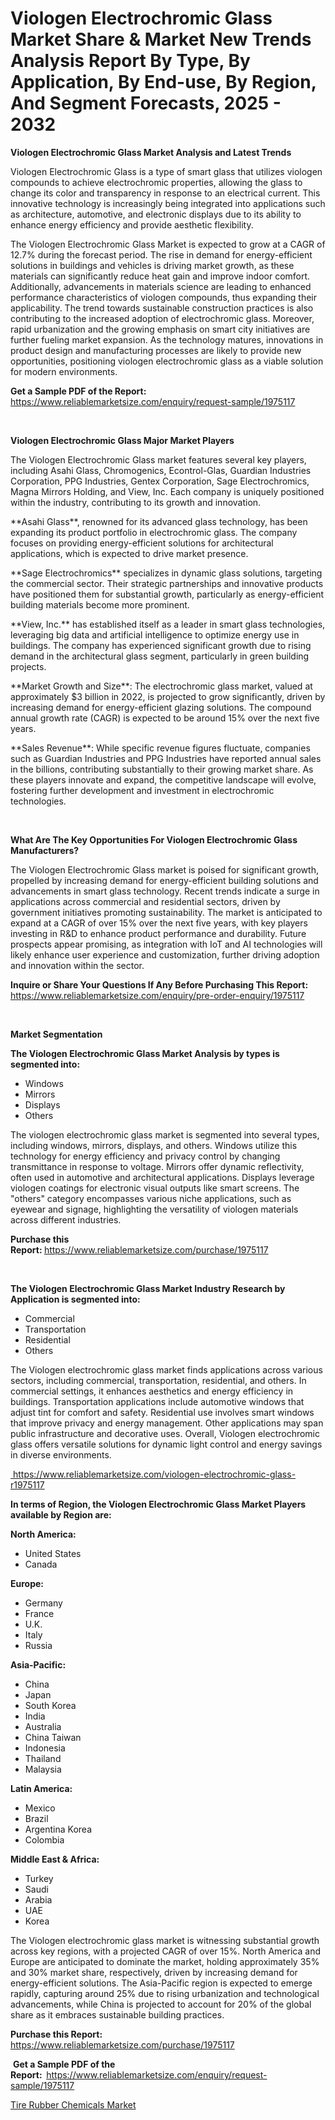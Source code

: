 <p><h1>Viologen Electrochromic Glass Market Share & Market New Trends Analysis Report By Type, By Application, By End-use, By Region, And Segment Forecasts, 2025 - 2032</h1></p><p><strong>Viologen Electrochromic Glass Market Analysis and Latest Trends</strong></p>
<p><p>Viologen Electrochromic Glass is a type of smart glass that utilizes viologen compounds to achieve electrochromic properties, allowing the glass to change its color and transparency in response to an electrical current. This innovative technology is increasingly being integrated into applications such as architecture, automotive, and electronic displays due to its ability to enhance energy efficiency and provide aesthetic flexibility.</p><p>The Viologen Electrochromic Glass Market is expected to grow at a CAGR of 12.7% during the forecast period. The rise in demand for energy-efficient solutions in buildings and vehicles is driving market growth, as these materials can significantly reduce heat gain and improve indoor comfort. Additionally, advancements in materials science are leading to enhanced performance characteristics of viologen compounds, thus expanding their applicability. The trend towards sustainable construction practices is also contributing to the increased adoption of electrochromic glass. Moreover, rapid urbanization and the growing emphasis on smart city initiatives are further fueling market expansion. As the technology matures, innovations in product design and manufacturing processes are likely to provide new opportunities, positioning viologen electrochromic glass as a viable solution for modern environments.</p></p>
<p><strong>Get a Sample PDF of the Report:&nbsp;</strong> <a href="https://www.reliablemarketsize.com/enquiry/request-sample/1975117?utm_campaign=1766&utm_medium=2&utm_source=Github&utm_content=ia&utm_term=04022025&utm_id=viologen-electrochromic-glass">https://www.reliablemarketsize.com/enquiry/request-sample/1975117</a></p>
<p>&nbsp;</p>
<p><strong>Viologen Electrochromic Glass Major Market Players</strong></p>
<p><p>The Viologen Electrochromic Glass market features several key players, including Asahi Glass, Chromogenics, Econtrol-Glas, Guardian Industries Corporation, PPG Industries, Gentex Corporation, Sage Electrochromics, Magna Mirrors Holding, and View, Inc. Each company is uniquely positioned within the industry, contributing to its growth and innovation.</p><p>**Asahi Glass**, renowned for its advanced glass technology, has been expanding its product portfolio in electrochromic glass. The company focuses on providing energy-efficient solutions for architectural applications, which is expected to drive market presence. </p><p>**Sage Electrochromics** specializes in dynamic glass solutions, targeting the commercial sector. Their strategic partnerships and innovative products have positioned them for substantial growth, particularly as energy-efficient building materials become more prominent.</p><p>**View, Inc.** has established itself as a leader in smart glass technologies, leveraging big data and artificial intelligence to optimize energy use in buildings. The company has experienced significant growth due to rising demand in the architectural glass segment, particularly in green building projects.</p><p>**Market Growth and Size**: The electrochromic glass market, valued at approximately $3 billion in 2022, is projected to grow significantly, driven by increasing demand for energy-efficient glazing solutions. The compound annual growth rate (CAGR) is expected to be around 15% over the next five years.</p><p>**Sales Revenue**: While specific revenue figures fluctuate, companies such as Guardian Industries and PPG Industries have reported annual sales in the billions, contributing substantially to their growing market share. As these players innovate and expand, the competitive landscape will evolve, fostering further development and investment in electrochromic technologies.</p></p>
<p>&nbsp;</p>
<p><strong>What Are The Key Opportunities For Viologen Electrochromic Glass Manufacturers?</strong></p>
<p><p>The Viologen Electrochromic Glass market is poised for significant growth, propelled by increasing demand for energy-efficient building solutions and advancements in smart glass technology. Recent trends indicate a surge in applications across commercial and residential sectors, driven by government initiatives promoting sustainability. The market is anticipated to expand at a CAGR of over 15% over the next five years, with key players investing in R&D to enhance product performance and durability. Future prospects appear promising, as integration with IoT and AI technologies will likely enhance user experience and customization, further driving adoption and innovation within the sector.</p></p>
<p><strong>Inquire or Share Your Questions If Any Before Purchasing This Report:</strong> <a href="https://www.reliablemarketsize.com/enquiry/pre-order-enquiry/1975117?utm_campaign=1766&utm_medium=2&utm_source=Github&utm_content=ia&utm_term=04022025&utm_id=viologen-electrochromic-glass">https://www.reliablemarketsize.com/enquiry/pre-order-enquiry/1975117</a></p>
<p>&nbsp;</p>
<p><strong>Market Segmentation</strong></p>
<p><strong>The Viologen Electrochromic Glass Market Analysis by types is segmented into:</strong></p>
<p><ul><li>Windows</li><li>Mirrors</li><li>Displays</li><li>Others</li></ul></p>
<p><p>The viologen electrochromic glass market is segmented into several types, including windows, mirrors, displays, and others. Windows utilize this technology for energy efficiency and privacy control by changing transmittance in response to voltage. Mirrors offer dynamic reflectivity, often used in automotive and architectural applications. Displays leverage viologen coatings for electronic visual outputs like smart screens. The "others" category encompasses various niche applications, such as eyewear and signage, highlighting the versatility of viologen materials across different industries.</p></p>
<p><strong>Purchase this Report:&nbsp;</strong><a href="https://www.reliablemarketsize.com/purchase/1975117?utm_campaign=1766&utm_medium=2&utm_source=Github&utm_content=ia&utm_term=04022025&utm_id=viologen-electrochromic-glass">https://www.reliablemarketsize.com/purchase/1975117</a></p>
<p>&nbsp;</p>
<p><strong>The Viologen Electrochromic Glass Market Industry Research by Application is segmented into:</strong></p>
<p><ul><li>Commercial</li><li>Transportation</li><li>Residential</li><li>Others</li></ul></p>
<p><p>The Viologen electrochromic glass market finds applications across various sectors, including commercial, transportation, residential, and others. In commercial settings, it enhances aesthetics and energy efficiency in buildings. Transportation applications include automotive windows that adjust tint for comfort and safety. Residential use involves smart windows that improve privacy and energy management. Other applications may span public infrastructure and decorative uses. Overall, Viologen electrochromic glass offers versatile solutions for dynamic light control and energy savings in diverse environments.</p></p>
<p><a href="https://www.reliablemarketsize.com/viologen-electrochromic-glass-r1975117?utm_campaign=1766&utm_medium=2&utm_source=Github&utm_content=ia&utm_term=04022025&utm_id=viologen-electrochromic-glass">&nbsp;https://www.reliablemarketsize.com/viologen-electrochromic-glass-r1975117</a></p>
<p><strong>In terms of Region, the Viologen Electrochromic Glass Market Players available by Region are:</strong></p>
<p>
    <p> <strong> North America: </strong>
        <ul>
            <li>United States</li>
            <li>Canada</li>
        </ul>
        </p> 
    <p> <strong> Europe: </strong>
        <ul>
            <li>Germany</li>
            <li>France</li>
            <li>U.K.</li>
            <li>Italy</li>
            <li>Russia</li>
        </ul>
        </p> 
    <p> <strong> Asia-Pacific: </strong>
        <ul>
            <li>China</li>
            <li>Japan</li>
            <li>South Korea</li>
            <li>India</li>
            <li>Australia</li>
            <li>China Taiwan</li>
            <li>Indonesia</li>
            <li>Thailand</li>
            <li>Malaysia</li>
        </ul>
        </p> 
    <p> <strong> Latin America: </strong>
        <ul>
            <li>Mexico</li>
            <li>Brazil</li>
            <li>Argentina Korea</li>
            <li>Colombia</li>
        </ul>
        </p> 
    <p> <strong> Middle East & Africa: </strong>
        <ul>
            <li>Turkey</li>
            <li>Saudi</li>
            <li>Arabia</li>
            <li>UAE</li>
            <li>Korea</li>
        </ul>
    </p>
    </p>
<p><p>The Viologen electrochromic glass market is witnessing substantial growth across key regions, with a projected CAGR of over 15%. North America and Europe are anticipated to dominate the market, holding approximately 35% and 30% market share, respectively, driven by increasing demand for energy-efficient solutions. The Asia-Pacific region is expected to emerge rapidly, capturing around 25% due to rising urbanization and technological advancements, while China is projected to account for 20% of the global share as it embraces sustainable building practices.</p></p>
<p><strong>Purchase this Report: </strong><a href="https://www.reliablemarketsize.com/purchase/1975117?utm_campaign=1766&utm_medium=2&utm_source=Github&utm_content=ia&utm_term=04022025&utm_id=viologen-electrochromic-glass">https://www.reliablemarketsize.com/purchase/1975117</a></p>
<p>&nbsp;<strong>Get a Sample PDF of the Report:&nbsp;&nbsp;</strong><a href="https://www.reliablemarketsize.com/enquiry/request-sample/1975117?utm_campaign=1766&utm_medium=2&utm_source=Github&utm_content=ia&utm_term=04022025&utm_id=viologen-electrochromic-glass">https://www.reliablemarketsize.com/enquiry/request-sample/1975117</a></p>
<p><strong></strong></p>
<p><p><a href="https://github.com/marlanamarvn/Market-Research-Report-List-1/blob/main/tire-rubber-chemicals-market.md?utm_campaign=1766&utm_medium=2&utm_source=Github&utm_content=ia&utm_term=04022025&utm_id=viologen-electrochromic-glass">Tire Rubber Chemicals Market</a></p></p>
